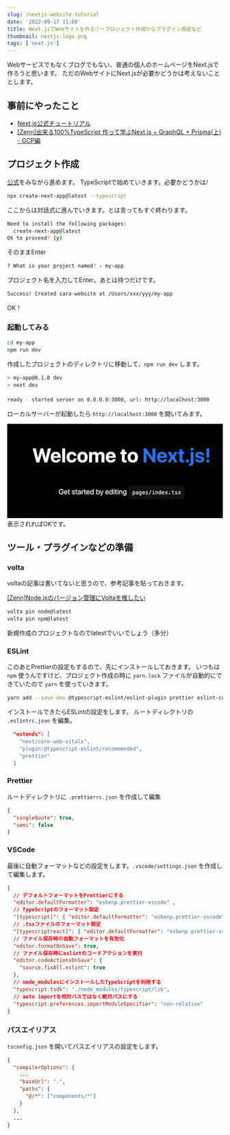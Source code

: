```yaml
---
slug: /nextjs-website-tutorial
date: '2022-09-17 11:08'
title: Next.jsでWebサイトを作る①〜プロジェクト作成からプラグイン設定など
thumbnail: nextjs-logo.png
tags: ['next.js']
---
```

Webサービスでもなくブログでもない、普通の個人のホームページをNext.jsで作ろうと思います。
ただのWebサイトにNext.jsが必要かどうかは考えないこととします。

## 事前にやったこと
- [Next.js公式チュートリアル](https://nextjs.org/learn/basics/create-nextjs-app)
- [[Zenn]出来る100%TypeScript 作って学ぶNext.js + GraphQL + Prisma(上) - GCP編](https://zenn.dev/oubakiou/books/181b750dfb6838)

## プロジェクト作成
[公式](https://nextjs.org/docs/getting-started#automatic-setup)をみながら進めます。
TypeScriptで始めていきます。必要かどうかは/

```sh
npx create-next-app@latest --typescript
```
ここからは対話式に進んでいきます。とは言ってもすぐ終わります。
```sh
Need to install the following packages:
  create-next-app@latest
Ok to proceed? (y)
```
そのままEnter
```sh
? What is your project named? › my-app
```
プロジェクト名を入力してEnter。あとは待つだけです。
```sh
Success! Created sara-website at /Users/xxx/yyy/my-app
```
OK！

### 起動してみる
```sh
cd my-app
npm run dev
```
作成したプロジェクトのディレクトリに移動して、`npm run dev` します。
```sh
> my-app@0.1.0 dev
> next dev

ready - started server on 0.0.0.0:3000, url: http://localhost:3000
```
ローカルサーバーが起動したら `http://localhost:3000` を開いてみます。

![image](../../../../images/2022/09/2022-09-16-18.33.47.png)
表示されればOKです。

## ツール・プラグインなどの準備
### volta
voltaの記事は書いてないと思うので、参考記事を貼っておきます。

[[Zenn]Node.jsのバージョン管理にVoltaを推したい](https://zenn.dev/taichifukumoto/articles/how-to-use-volta)

```sh
volta pin node@latest
volta pin npm@latest
```
新規作成のプロジェクトなのでlatestでいいでしょう（多分）
### ESLint
このあとPrettierの設定もするので、先にインストールしておきます。
いつもは `npm` 使うんですけど、プロジェクト作成の時に `yarn.lock` ファイルが自動的にできていたので `yarn` を使っていきます。
```sh
yarn add --save-dev @typescript-eslint/eslint-plugin prettier eslint-config-prettier
```
インストールできたらESLintの設定をします。
ルートディレクトリの `.eslintrc.json` を編集。

```json
  "extends": [
    "next/core-web-vitals",
    "plugin:@typescript-eslint/recommended",
    "prettier"
  ]
```

### Prettier
ルートディレクトリに `.prettierrc.json` を作成して編集
```json
{
  "singleQuote": true,
  "semi": false
}
```

### VSCode
最後に自動フォーマットなどの設定をします。`.vscode/settings.json` を作成して編集します。

```json
{
  // デフォルトフォーマットをPrettierにする
  "editor.defaultFormatter": "esbenp.prettier-vscode" ,
  // TypeScriptのフォーマット設定
  "[typescript]": { "editor.defaultFormatter": "esbenp.prettier-vscode" },
  // .tsxファイルのフォーマット設定
  "[typescriptreact]": { "editor.defaultFormatter": "esbenp.prettier-vscode" },
  // ファイル保存時の自動フォーマットを有効化
  "editor.formatOnSave": true,
  // ファイル保存時にeslintのコードアクションを実行
  "editor.codeActionsOnSave": {
    "source.fixAll.eslint": true
  },
  // node_modulesにインストールしたTypeScriptを利用する
  "typescript.tsdk": "./node_modules/typescript/lib",
  // auto importを相対パスではなく絶対パスにする
  "typescript.preferences.importModuleSpecifier": "non-relative"
}
```

### パスエイリアス
`tsconfig.json` を開いてパスエイリアスの設定をします。

```json
{
  "compilerOptions": {
    ...
    "baseUrl": ".",
    "paths": {
      "@/*": ["components/*"]
    }
  },
  ...
}
```
